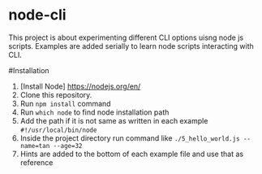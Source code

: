 # node-cli

This project is about experimenting different CLI options uisng node js scripts. Examples are added
serially to learn node scripts interacting with CLI. 

#Installation

1. [Install Node] https://nodejs.org/en/
2. Clone this repository.
3. Run `npm install` command
4. Run `which node` to find node installation path
5. Add the path if it is not same as written in each example `#!/usr/local/bin/node`
6. Inside the project directory run command like `./5_hello_world.js --name=tan --age=32`
7. Hints are added to the bottom of each example file and use that as reference

